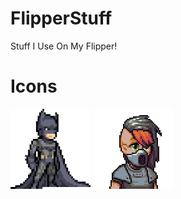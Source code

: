 # FlipperStuff
Stuff I Use On My Flipper!
# Icons
<img src="./batman.png" style="width:128px;height:128px;"></img>
<img src="./cyberpunk.png/" style="width:128px;height:128px;"></img>